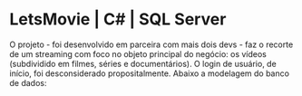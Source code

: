 # LetsMovie | C# | SQL Server 

O projeto - foi desenvolvido em parceira com mais dois devs - faz o recorte de um streaming com foco no objeto principal do negócio: os vídeos (subdividido em filmes, séries e documentários). O login de usuário, de início, foi desconsiderado propositalmente. Abaixo a modelagem do banco de dados:

